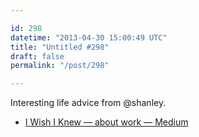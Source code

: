 ```yaml
---

id: 298
datetime: "2013-04-30 15:00:49 UTC"
title: "Untitled #298"
draft: false
permalink: "/post/298"

---
```


Interesting life advice from @shanley.  

 
 * [I Wish I Knew — about work — Medium](https://medium.com/about-work/83f631458f64)



